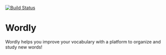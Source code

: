 [![Build Status](https://travis-ci.org/john-mcgowan1992/Wordly.svg?branch=master)](https://travis-ci.org/john-mcgowan1992/Wordly)
# Wordly
Wordly helps you improve your vocabulary with a platform to organize and study new words!
